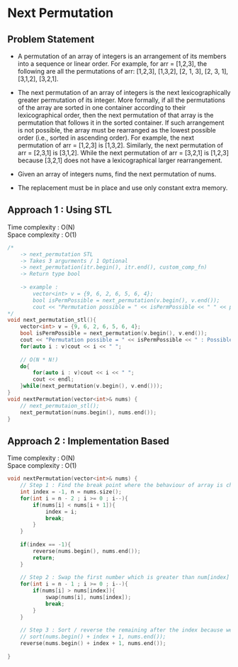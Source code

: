 # Next Permutation

## Problem Statement
- A permutation of an array of integers is an arrangement of its members into a sequence or linear order.
    For example, for arr = [1,2,3], the following are all the permutations of arr: [1,2,3], [1,3,2], [2, 1, 3], [2, 3, 1], [3,1,2], [3,2,1].

- The next permutation of an array of integers is the next lexicographically greater permutation of its integer. More formally, if all the permutations of the array are sorted in one container according to their lexicographical order, then the next permutation of that array is the permutation that follows it in the sorted container. If such arrangement is not possible, the array must be rearranged as the lowest possible order (i.e., sorted in ascending order).
    For example, the next permutation of arr = [1,2,3] is [1,3,2].
    Similarly, the next permutation of arr = [2,3,1] is [3,1,2].
    While the next permutation of arr = [3,2,1] is [1,2,3] because [3,2,1] does not have a lexicographical larger rearrangement.
- Given an array of integers nums, find the next permutation of nums.
- The replacement must be in place and use only constant extra memory.

## Approach 1 : Using STL

Time complexity : O(N)  
Space complexity : O(1)

```cpp
/* 
    -> next_permutation STL
    -> Takes 3 argurments / 1 Optional
    -> next_permutation(itr.begin(), itr.end(), custom_comp_fn)
    -> Return type bool
    
    -> example : 
        vector<int> v = {9, 6, 2, 6, 5, 6, 4};
        bool isPermPossible = next_permutation(v.begin(), v.end());
        cout << "Permutation possible = " << isPermPossible << " " << print(v);
*/
void next_permutation_stl(){
    vector<int> v = {9, 6, 2, 6, 5, 6, 4};
    bool isPermPossible = next_permutation(v.begin(), v.end());
    cout << "Permutation possible = " << isPermPossible << " : Possible Perm -> ";
    for(auto i : v)cout << i << " ";
    
    // O(N * N!)
    do{
        for(auto i : v)cout << i << " ";
        cout << endl;
    }while(next_permutation(v.begin(), v.end()));
}
void nextPermutation(vector<int>& nums) {
    // next_permutaion_stl();
    next_permutation(nums.begin(), nums.end());
}
```

## Approach 2 : Implementation Based

Time complexity : O(N)  
Space complexity : O(1)

```cpp
void nextPermutation(vector<int>& nums) {
    // Step 1 : Find the break point where the behaviour of array is changed from back
    int index = -1, n = nums.size();
    for(int i = n - 2 ; i >= 0 ; i--){
        if(nums[i] < nums[i + 1]){
            index = i;
            break;
        }
    }
    
    if(index == -1){
        reverse(nums.begin(), nums.end());
        return;
    }
    
    // Step 2 : Swap the first number which is greater than num[index]
    for(int i = n - 1 ; i >= 0 ; i--){
        if(nums[i] > nums[index]){
            swap(nums[i], nums[index]);
            break;
        }
    }
    
    // Step 3 : Sort / reverse the remaining after the index because we have a monotonic behavior
    // sort(nums.begin() + index + 1, nums.end());
    reverse(nums.begin() + index + 1, nums.end());
    
}

```
